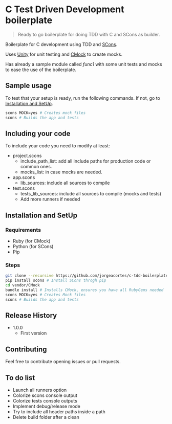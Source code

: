 # C Test Driven Development boilerplate
> Ready to go boilerplate for doing TDD with C and SCons as builder.

Boilerplate for C development using TDD and [SCons](https://github.com/SCons/scons).

Uses [Unity](https://github.com/ThrowTheSwitch/Unity/) for unit testing and [CMock](https://github.com/ThrowTheSwitch/CMock/) to create mocks.

Has already a sample module called _func1_ with some unit tests and mocks to ease the use of the boilerplate.

## Sample usage

To test that your setup is ready, run the following commands. If not, go to [Installation and SetUp](#installation-and-setup).

```sh
scons MOCK=yes # Creates mock files
scons # Builds the app and tests
```

## Including your code

To include your code you need to modify at least:

* project.scons
  * include_path_list: add all include paths for production code or common ones.
  * mocks_list: in case mocks are needed.
* app.scons
  * lib_sources: include all sources to compile
* test.scons
  * tests_lib_sources: include all sources to compile (mocks and tests)
  * Add more runners if needed

## Installation and SetUp

### Requirements

* Ruby (for CMock)
* Python (for SCons)
* Pip

### Steps

```sh
git clone --recursive https://github.com/jorgeacortes/c-tdd-boilerplate
pip install scons # Install SCons throgh pip
cd vendor/CMock
bundle install # Installs CMock, ensures you have all RubyGems needed
scons MOCK=yes # Creates Mock files
scons # Builds the app and tests
```

## Release History

* 1.0.0
    * First version

## Contributing

Feel free to contribute opening issues or pull requests.

## To do list

* Launch all runners option
* Colorize scons console output
* Colorize tests console outputs
* Implement debug/release mode
* Try to include all header paths inside a path
* Delete build folder after a clean
